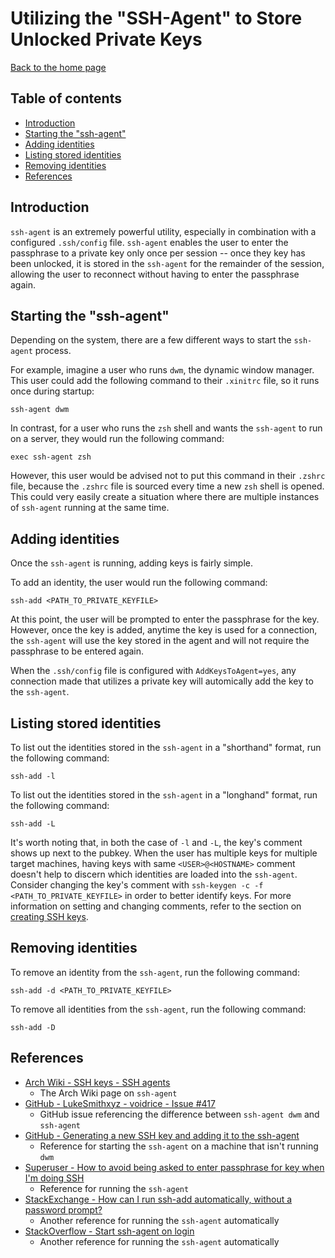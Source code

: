 # Utilizing the "SSH-Agent" to Store Unlocked Private Keys

[Back to the home page](README.md)

## Table of contents

- [Introduction](#Introduction)
- [Starting the "ssh-agent"](#Starting-the-ssh-agent)
- [Adding identities](#Adding-identities)
- [Listing stored identities](#Listing-stored-identities)
- [Removing identities](#Removing-identities)
- [References](#References)

## Introduction

`ssh-agent` is an extremely powerful utility, especially in combination with a configured `.ssh/config` file. `ssh-agent` enables the user to enter the passphrase to a private key only once per session -- once they key has been unlocked, it is stored in the `ssh-agent` for the remainder of the session, allowing the user to reconnect without having to enter the passphrase again.

## Starting the "ssh-agent"

Depending on the system, there are a few different ways to start the `ssh-agent` process.

For example, imagine a user who runs `dwm`, the dynamic window manager. This user could add the following command to their `.xinitrc` file, so it runs once during startup:

```
ssh-agent dwm
```

In contrast, for a user who runs the `zsh` shell and wants the `ssh-agent` to run on a server, they would run the following command:

```
exec ssh-agent zsh
```

However, this user would be advised not to put this command in their `.zshrc` file, because the `.zshrc` file is sourced every time a new `zsh` shell is opened. This could very easily create a situation where there are multiple instances of `ssh-agent` running at the same time.

## Adding identities

Once the `ssh-agent` is running, adding keys is fairly simple.

To add an identity, the user would run the following command:

```
ssh-add <PATH_TO_PRIVATE_KEYFILE>
```

At this point, the user will be prompted to enter the passphrase for the key. However, once the key is added, anytime the key is used for a connection, the `ssh-agent` will use the key stored in the agent and will not require the passphrase to be entered again.

When the `.ssh/config` file is configured with `AddKeysToAgent=yes`, any connection made that utilizes a private key will automically add the key to the `ssh-agent`.

## Listing stored identities

To list out the identities stored in the `ssh-agent` in a "shorthand" format, run the following command:

```
ssh-add -l
```

To list out the identities stored in the `ssh-agent` in a "longhand" format, run the following command:

```
ssh-add -L
```

It's worth noting that, in both the case of `-l` and `-L`, the key's comment shows up next to the pubkey. When the user has multiple keys for multiple target machines, having keys with same `<USER>@<HOSTNAME>` comment doesn't help to discern which identities are loaded into the `ssh-agent`. Consider changing the key's comment with `ssh-keygen -c -f <PATH_TO_PRIVATE_KEYFILE>` in order to better identify keys. For more information on setting and changing comments, refer to the section on [creating SSH keys](create-ssh-keys.md#Creating-a-SSH-key).

## Removing identities

To remove an identity from the `ssh-agent`, run the following command:

```
ssh-add -d <PATH_TO_PRIVATE_KEYFILE>
```

To remove all identities from the `ssh-agent`, run the following command:

```
ssh-add -D
```

## References

- [Arch Wiki - SSH keys - SSH agents](https://wiki.archlinux.org/title/SSH_keys#SSH_agents)
    - The Arch Wiki page on `ssh-agent`
- [GitHub - LukeSmithxyz - voidrice - Issue #417](https://github.com/LukeSmithxyz/voidrice/issues/417)
    - GitHub issue referencing the difference between `ssh-agent dwm` and `ssh-agent`
- [GitHub - Generating a new SSH key and adding it to the ssh-agent](https://docs.github.com/en/authentication/connecting-to-github-with-ssh/generating-a-new-ssh-key-and-adding-it-to-the-ssh-agent)
    - Reference for starting the `ssh-agent` on a machine that isn't running `dwm`
- [Superuser - How to avoid being asked to enter passphrase for key when I'm doing SSH](https://superuser.com/questions/988185/how-to-avoid-being-asked-enter-passphrase-for-key-when-im-doing-ssh-operation)
    - Reference for running the `ssh-agent`
- [StackExchange - How can I run ssh-add automatically, without a password prompt?](https://unix.stackexchange.com/questions/90853/how-can-i-run-ssh-add-automatically-without-a-password-prompt)
    - Another reference for running the `ssh-agent` automatically
- [StackOverflow - Start ssh-agent on login](https://stackoverflow.com/questions/18880024/start-ssh-agent-on-login)
    - Another reference for running the `ssh-agent` automatically
